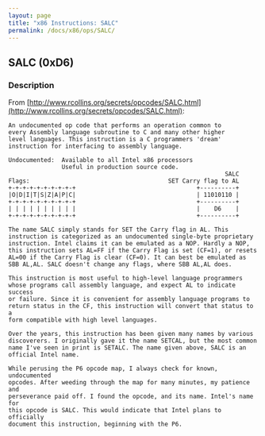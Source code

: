 ```yaml
---
layout: page
title: "x86 Instructions: SALC"
permalink: /docs/x86/ops/SALC/
---
```


SALC (0xD6)
---

### Description

From [http://www.rcollins.org/secrets/opcodes/SALC.html](http://www.rcollins.org/secrets/opcodes/SALC.html):

	An undocumented op code that performs an operation common to
	every Assembly language subroutine to C and many other higher
	level languages. This instruction is a C programmers 'dream'
	instruction for interfacing to assembly language.
	
	Undocumented:  Available to all Intel x86 processors
	               Useful in production source code.
	                                                             SALC
	Flags:                                       SET Carry flag to AL
	+-+-+-+-+-+-+-+-+-+                                  +----------+
	|O|D|I|T|S|Z|A|P|C|                                  | 11010110 |
	+-+-+-+-+-+-+-+-+-+                                  +----------+
	| | | | | | | | | |                                  |    D6    |
	+-+-+-+-+-+-+-+-+-+                                  +----------+
	
	The name SALC simply stands for SET the Carry flag in AL. This
	instruction is categorized as an undocumented single-byte proprietary
	instruction. Intel claims it can be emulated as a NOP. Hardly a NOP,
	this instruction sets AL=FF if the Carry Flag is set (CF=1), or resets
	AL=00 if the Carry Flag is clear (CF=0). It can best be emulated as
	SBB AL,AL. SALC doesn't change any flags, where SBB AL,AL does.
	
	This instruction is most useful to high-level language programmers
	whose programs call assembly language, and expect AL to indicate success
	or failure. Since it is convenient for assembly language programs to
	return status in the CF, this instruction will convert that status to a
	form compatible with high level languages.
	
	Over the years, this instruction has been given many names by various
	discoverers. I originally gave it the name SETCAL, but the most common
	name I've seen in print is SETALC. The name given above, SALC is an
	official Intel name.
	
	While perusing the P6 opcode map, I always check for known, undocumented
	opcodes. After weeding through the map for many minutes, my patience and
	perseverance paid off. I found the opcode, and its name. Intel's name for
	this opcode is SALC. This would indicate that Intel plans to officially
	document this instruction, beginning with the P6.

